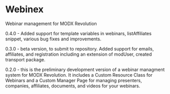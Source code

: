 Webinex
=======

Webinar management for MODX Revolution

0.4.0 - Added support for template variables in webinars, listAffiliates snippet, various bug fixes and improvements.

0.3.0 - beta version, to submit to repository. Added support for emails, affiliates, and registration including an extension of modUser, created transport package.

0.2.0 - this is the preliminary development version of a webinar managment system for MODX Revolution. It includes a Custom Resource Class for Webinars and a Custom Manager Page for managing presenters, companies, affiliates, documents, and videos for your webinars.